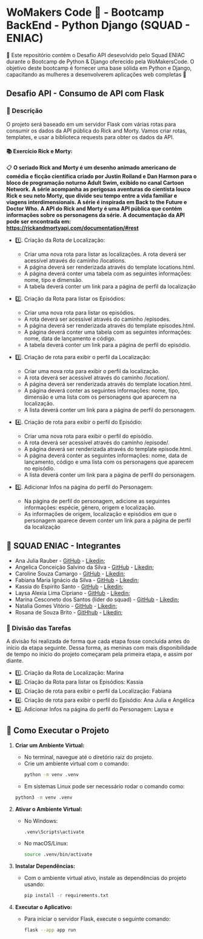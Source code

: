 # WoMakers Code 🦋 - Bootcamp BackEnd - Python Django (SQUAD - ENIAC)

🦋 Este repositório contém o Desafio API desevolvido pelo Squad ENIAC durante o Bootcamp de Python & Django oferecido pela WoMakersCode. O objetivo deste bootcamp é fornecer uma base sólida em Python e Django, capacitando as mulheres a desenvolverem aplicações web completas 🦋

## Desafio API - Consumo de API com Flask

### 📜 Descrição

O projeto será baseado em um servidor Flask com várias rotas para consumir os dados da API pública do Rick and Morty. Vamos criar rotas, templates, e usar a biblioteca requests para obter os dados da API.
  
#### 📚 Exercício  Rick e Morty:

📋 **O seriado Rick and Morty é um desenho animado americano de comédia e ficção científica criado por Justin Roiland e Dan Harmon para o bloco de programação noturno Adult Swim, exibido no canal Cartoon Network.** **A série acompanha as perigosas aventuras do cientista louco Rick e seu neto Morty, que divide seu tempo entre a vida familiar e viagens interdimensionais. A série é inspirada em Back to the Future e Doctor Who.** **A API do Rick and Morty é uma API pública que contém informações sobre os personagens da série.** **A documentação da API pode ser encontrada em: https://rickandmortyapi.com/documentation/#rest**


- 1️⃣. Criação da Rota de Localização:
    - Criar uma nova rota para listar as localizações. A rota deverá ser acessível através do caminho /locations.
    - A página deverá ser renderizada através do template locations.html. 
    - A página deverá conter uma tabela com as seguintes informações: nome, tipo e dimensão.
    - A tabela deverá conter um link para a página de perfil da localização

- 2️⃣. Criação da Rota para listar os Episódios:
    - Criar uma nova rota para listar os episódios.
    - A rota deverá ser acessível através do caminho /episodes.
    - A página deverá ser renderizada através do template episodes.html.
    - A página deverá conter uma tabela com as seguintes informações: nome, data de lançamento e código.
    - A tabela deverá conter um link para a página de perfil do episódio.


- 3️⃣. Criação de rota para exibir o perfil da Localização:
    - Criar uma nova rota para exibir o perfil da localização.
    - A rota deverá ser acessível através do caminho /location/<id>.
    - A página deverá ser renderizada através do template location.html.
    - A página deverá conter as seguintes informações: nome, tipo, dimensão e uma lista com os personagens que aparecem na localização.
    - A lista deverá conter um link para a página de perfil do personagem.


- 4️⃣. Criação de rota para exibir o perfil do Episódio:
    - Criar uma nova rota para exibir o perfil do episódio. 
    - A rota deverá ser acessível através do caminho /episode/<id>.
    - A página deverá ser renderizada através do template episode.html.
    - A página deverá conter as seguintes informações: nome, data de lançamento, código e uma lista com os personagens que aparecem no episódio.
    - A lista deverá conter um link para a página de perfil do personagem.

- 5️⃣. Adicionar Infos na página do perfil do Personagem:
    - Na página de perfil do personagem, adicione as seguintes informações: espécie, gênero, origem e localização. 
    - As informações de origem, localização e episódios em que o personagem aparece devem conter um link para a página de perfil da localização


## 👥 SQUAD ENIAC - Integrantes 

- Ana Julia Rauber - [GitHub](https://github.com/anajuliarauber) - [Likedin](https://www.linkedin.com/in/ana-julia-rauber/);
- Angelica Conceição Salvino da Silva - [GitHub](https://github.com/AngelicaSalvino) - [Likedin](https://www.linkedin.com/in/angelica-salvino/);
- Caroline Souza Camargo - [GitHub](https://github.com/Caroline-Camargo) - [Likedin](https://www.linkedin.com/in/caroline-souza-camargo-023b54164/);
- Fabiana Maria Ignácio da Silva - [GitHub](https://github.com/Ignacio-fabianamaria) - [Likedin](https://www.linkedin.com/in/fabianaignacio/);
- Kassia do Espirito Santo - [GitHub](https://github.com/KassiaES) - [Likedin](https://www.linkedin.com/in/kassia-es);
- Laysa Alexia Lima Cipriano - [GitHub](https://github.com/LayCipriano) - [Likedin](https://www.linkedin.com/in/lay-cipriano/);
- Marina Cesconeto dos Santos (líder do squad) - [GitHub](https://github.com/marina6coneto) - [Likedin](https://www.linkedin.com/in/marina-cesconeto-dos-santos-a17563216/);
- Natalia Gomes Vitório - [GitHub]() - [Likedin]();
- Rosana de Souza Brito - [GitHhub](https://github.com/RosanaBrito) - [Likedin](https://www.linkedin.com/in/rosanadesouzabrito/);

### 🤝 Divisão das Tarefas

A divisão foi realizada de forma que cada etapa fosse concluída antes do início da etapa seguinte. Dessa forma, as meninas com mais disponibilidade de tempo no início do projeto começaram pela primeira etapa, e assim por diante.

- 1️⃣. Criação da Rota de Localização: Marina
- 2️⃣. Criação da Rota para listar os Episódios: Kassia
- 3️⃣. Criação de rota para exibir o perfil da Localização: Fabiana
- 4️⃣. Criação de rota para exibir o perfil do Episódio: Ana Julia e Angélica
- 5️⃣. Adicionar Infos na página do perfil do Personagem: Laysa e


## 🔧 Como Executar o Projeto

1. **Criar um Ambiente Virtual:**
   - No terminal, navegue até o diretório raiz do projeto.
   - Crie um ambiente virtual com o comando:
     ```bash
     python -m venv .venv
     ```
   - Em sistemas Linux pode ser necessário rodar o comando como:
    ```bash
    python3 -m venv .venv
    ```  

2. **Ativar o Ambiente Virtual:**
   - No Windows:
     ```bash
     .venv\Scripts\activate
     ```
   - No macOS/Linux:
     ```bash
     source .venv/bin/activate
     ```

3. **Instalar Dependências:**
   - Com o ambiente virtual ativo, instale as dependências do projeto usando:
     ```bash
     pip install -r requirements.txt
     ```

4. **Executar o Aplicativo:**
   - Para iniciar o servidor Flask, execute o seguinte comando:
     ```bash
     flask --app app run
     ```
